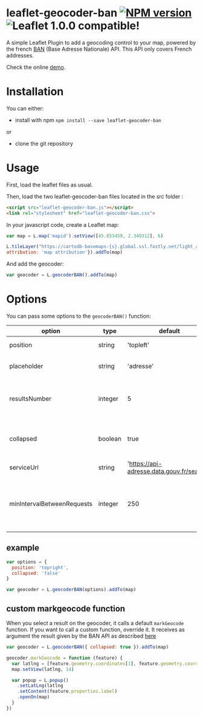 # leaflet-geocoder-ban [![NPM version](https://img.shields.io/npm/v/leaflet-geocoder-ban.svg)](https://www.npmjs.com/package/leaflet-geocoder-ban) ![Leaflet 1.0.0 compatible!](https://img.shields.io/badge/Leaflet%201.0.0-%E2%9C%93-1EB300.svg?style=flat)
A simple Leaflet Plugin to add a geocoding control to your map, powered by the french [BAN](https://adresse.data.gouv.fr/) (Base Adresse Nationale) API. This API only covers French addresses.

Check the online [demo](https://eig-2017.github.io/leaflet-geocoder-ban/demo/).

# Installation

You can either:
* install with npm `npm install --save leaflet-geocoder-ban`

or

* clone the git repository

# Usage
First, load the leaflet files as usual.

Then, load the two leaflet-geocoder-ban files located in the src folder :
```html
<script src="leaflet-geocoder-ban.js"></script>
<link rel="stylesheet" href="leaflet-geocoder-ban.css">
```

In your javascript code, create a Leaflet map:
```javascript
var map = L.map('mapid').setView([45.853459, 2.349312], 6)

L.tileLayer("https://cartodb-basemaps-{s}.global.ssl.fastly.net/light_all/{z}/{x}/{y}.png", {
attribution: 'map attribution'}).addTo(map)
```

And add the geocoder:
```javascript
var geocoder = L.geocoderBAN().addTo(map)
```

# Options
You can pass some options to the `geocoderBAN()` function:

| option                     | type        | default      | description
|----------------------------|-------------|--------------|-----------------|
| position                   | string      | 'topleft'    | Control [position](http://leafletjs.com/reference.html#control) |
| placeholder                | string      | 'adresse'    | Placeholder of the text input |
| resultsNumber              | integer     |  5           | Default number of address results suggested |
| collapsed                  | boolean     | true         | Initial state of the control, collapsed or expanded |
| serviceUrl                 | string      | 'https://api-adresse.data.gouv.fr/search/' | API of the url
| minIntervalBetweenRequests |integer      | 250          | delay in milliseconds between two API calls made by the geocoder |

## example

```javascript
var options = {
  position: 'topright',
  collapsed: 'false'
}

var geocoder = L.geocoderBAN(options).addTo(map)
```

## custom markgeocode function 
When you select a result on the geocoder, it calls a default `markGeocode` function. If you want to call a custom function, override it. It receives as argument the result given by the BAN API as described [here](https://adresse.data.gouv.fr/api)

```javascript
var geocoder = L.geocoderBAN({ collapsed: true }).addTo(map)

geocoder.markGeocode = function (feature) {
  var latlng = [feature.geometry.coordinates[1], feature.geometry.coordinates[0]]
  map.setView(latlng, 14)

  var popup = L.popup()
    .setLatLng(latlng
    .setContent(feature.properties.label)
    .openOn(map)
  }
})
```

